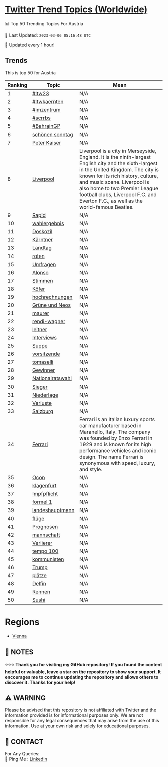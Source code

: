 [Twitter Trend Topics (Worldwide)](https://github.com/ErcinDedeoglu/Twitter-Trend-Topics)
==========


📊 Top 50 Trending Topics For Austria

📆 Last Updated: `2023-03-06 05:16:48 UTC`

🔧 Updated every 1 hour!


## Trends

This is top 50 for Austria

| Ranking | Topic | Mean |
| ------- | ------------ | ------------ |
| 1 | [#ltw23](http://twitter.com/search?q=%23ltw23) | N/A |
| 2 | [#ltwkaernten](http://twitter.com/search?q=%23ltwkaernten) | N/A |
| 3 | [#imzentrum](http://twitter.com/search?q=%23imzentrum) | N/A |
| 4 | [#scrrbs](http://twitter.com/search?q=%23scrrbs) | N/A |
| 5 | [#BahrainGP](http://twitter.com/search?q=%23BahrainGP) | N/A |
| 6 | [schönen sonntag](http://twitter.com/search?q=sch%c3%b6nen+sonntag) | N/A |
| 7 | [Peter Kaiser](http://twitter.com/search?q=Peter+Kaiser) | N/A |
| 8 | [Liverpool](http://twitter.com/search?q=Liverpool) | Liverpool is a city in Merseyside, England. It is the ninth-largest English city and the sixth-largest in the United Kingdom. The city is known for its rich history, culture, and music scene. Liverpool is also home to two Premier League football clubs, Liverpool F.C. and Everton F.C., as well as the world-famous Beatles. |
| 9 | [Rapid](http://twitter.com/search?q=Rapid) | N/A |
| 10 | [wahlergebnis](http://twitter.com/search?q=wahlergebnis) | N/A |
| 11 | [Doskozil](http://twitter.com/search?q=Doskozil) | N/A |
| 12 | [Kärntner](http://twitter.com/search?q=K%c3%a4rntner) | N/A |
| 13 | [Landtag](http://twitter.com/search?q=Landtag) | N/A |
| 14 | [roten](http://twitter.com/search?q=roten) | N/A |
| 15 | [Umfragen](http://twitter.com/search?q=Umfragen) | N/A |
| 16 | [Alonso](http://twitter.com/search?q=Alonso) | N/A |
| 17 | [Stimmen](http://twitter.com/search?q=Stimmen) | N/A |
| 18 | [Köfer](http://twitter.com/search?q=K%c3%b6fer) | N/A |
| 19 | [hochrechnungen](http://twitter.com/search?q=hochrechnungen) | N/A |
| 20 | [Grüne und Neos](http://twitter.com/search?q=Gr%c3%bcne+und+Neos) | N/A |
| 21 | [maurer](http://twitter.com/search?q=maurer) | N/A |
| 22 | [rendi-wagner](http://twitter.com/search?q=rendi-wagner) | N/A |
| 23 | [leitner](http://twitter.com/search?q=leitner) | N/A |
| 24 | [Interviews](http://twitter.com/search?q=Interviews) | N/A |
| 25 | [Suppe](http://twitter.com/search?q=Suppe) | N/A |
| 26 | [vorsitzende](http://twitter.com/search?q=vorsitzende) | N/A |
| 27 | [tomaselli](http://twitter.com/search?q=tomaselli) | N/A |
| 28 | [Gewinner](http://twitter.com/search?q=Gewinner) | N/A |
| 29 | [Nationalratswahl](http://twitter.com/search?q=Nationalratswahl) | N/A |
| 30 | [Sieger](http://twitter.com/search?q=Sieger) | N/A |
| 31 | [Niederlage](http://twitter.com/search?q=Niederlage) | N/A |
| 32 | [Verluste](http://twitter.com/search?q=Verluste) | N/A |
| 33 | [Salzburg](http://twitter.com/search?q=Salzburg) | N/A |
| 34 | [Ferrari](http://twitter.com/search?q=Ferrari) | Ferrari is an Italian luxury sports car manufacturer based in Maranello, Italy. The company was founded by Enzo Ferrari in 1929 and is known for its high performance vehicles and iconic design. The name Ferrari is synonymous with speed, luxury, and style. |
| 35 | [Ocon](http://twitter.com/search?q=Ocon) | N/A |
| 36 | [klagenfurt](http://twitter.com/search?q=klagenfurt) | N/A |
| 37 | [Impfpflicht](http://twitter.com/search?q=Impfpflicht) | N/A |
| 38 | [formel 1](http://twitter.com/search?q=formel+1) | N/A |
| 39 | [landeshauptmann](http://twitter.com/search?q=landeshauptmann) | N/A |
| 40 | [flüge](http://twitter.com/search?q=fl%c3%bcge) | N/A |
| 41 | [Prognosen](http://twitter.com/search?q=Prognosen) | N/A |
| 42 | [mannschaft](http://twitter.com/search?q=mannschaft) | N/A |
| 43 | [Verlierer](http://twitter.com/search?q=Verlierer) | N/A |
| 44 | [tempo 100](http://twitter.com/search?q=tempo+100) | N/A |
| 45 | [kommunisten](http://twitter.com/search?q=kommunisten) | N/A |
| 46 | [Trump](http://twitter.com/search?q=Trump) | N/A |
| 47 | [plätze](http://twitter.com/search?q=pl%c3%a4tze) | N/A |
| 48 | [Delfin](http://twitter.com/search?q=Delfin) | N/A |
| 49 | [Rennen](http://twitter.com/search?q=Rennen) | N/A |
| 50 | [Sushi](http://twitter.com/search?q=Sushi) | N/A |



# Regions

* [Vienna](</Austria/Vienna.md>)



## 📝 NOTES

⭐⭐⭐ **Thank you for visiting my GitHub repository! If you found the content helpful or valuable, leave a star on the repository to show your support. It encourages me to continue updating the repository and allows others to discover it. Thanks for your help!**


## ⚠️ WARNING

Please be advised that this repository is not affiliated with Twitter and the information provided is for informational purposes only. We are not responsible for any legal consequences that may arise from the use of this information. Use at your own risk and solely for educational purposes.


## 📨 CONTACT

 For Any Queries:  
            🏓 Ping Me : [LinkedIn](https://www.linkedin.com/in/ercindedeoglu/)
